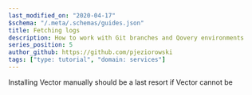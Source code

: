 ```yaml
---
last_modified_on: "2020-04-17"
$schema: "/.meta/.schemas/guides.json"
title: Fetching logs
description: How to work with Git branches and Qovery environments
series_position: 5
author_github: https://github.com/pjeziorowski
tags: ["type: tutorial", "domain: services"]
---
```

Installing Vector manually should be a last resort if Vector cannot be



